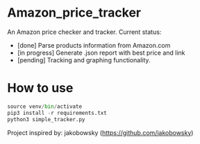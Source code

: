 # Amazon_price_tracker
An Amazon price checker and tracker. 
Current status:
  - [done]          Parse products information from Amazon.com 
  - [in progress]   Generate .json report with best price and link 
  - [pending]       Tracking and graphing functionality. 

# How to use
```python
source venv/bin/activate
pip3 install -r requirements.txt
python3 simple_tracker.py
```


Project inspired by: jakobowsky (https://github.com/jakobowsky)
